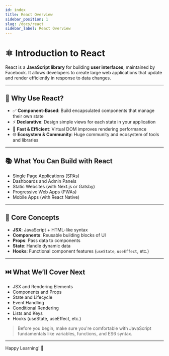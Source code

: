 ```yaml
---
id: index
title: React Overview
sidebar_position: 1
slug: /docs/react
sidebar_label: React Overview
---
```


# ⚛️ Introduction to React

React is a **JavaScript library** for building **user interfaces**, maintained by Facebook. It allows developers to create large web applications that update and render efficiently in response to data changes.

---

## 🎯 Why Use React?

- ✅ **Component-Based**: Build encapsulated components that manage their own state
- ⚡ **Declarative**: Design simple views for each state in your application
- 🚀 **Fast & Efficient**: Virtual DOM improves rendering performance
- 🌐 **Ecosystem & Community**: Huge community and ecosystem of tools and libraries

---

## 📚 What You Can Build with React

- Single Page Applications (SPAs)
- Dashboards and Admin Panels
- Static Websites (with Next.js or Gatsby)
- Progressive Web Apps (PWAs)
- Mobile Apps (with React Native)

---

## 🔧 Core Concepts

- **JSX**: JavaScript + HTML-like syntax
- **Components**: Reusable building blocks of UI
- **Props**: Pass data to components
- **State**: Handle dynamic data
- **Hooks**: Functional component features (`useState`, `useEffect`, etc.)

---

## ⏭️ What We’ll Cover Next

- JSX and Rendering Elements
- Components and Props
- State and Lifecycle
- Event Handling
- Conditional Rendering
- Lists and Keys
- Hooks (useState, useEffect, etc.)

> Before you begin, make sure you're comfortable with JavaScript fundamentals like variables, functions, and ES6 syntax.

---

Happy Learning! 🚀
